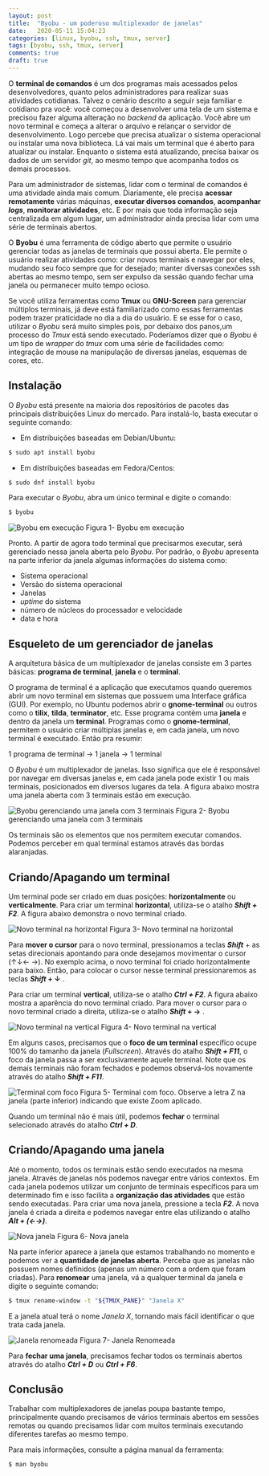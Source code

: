 ```yaml
---
layout: post
title:  "Byobu - um poderoso multiplexador de janelas"
date:   2020-05-11 15:04:23
categories: [linux, byobu, ssh, tmux, server]
tags: [byobu, ssh, tmux, server]
comments: true
draft: true
---
```


O **terminal de comandos** é um dos programas mais acessados pelos desenvolvedores, quanto pelos administradores para realizar suas atividades cotidianas. Talvez o cenário descrito a seguir seja familiar e cotidiano pra você: você começou a desenvolver uma tela de um sistema e precisou fazer alguma alteração no *backend* da aplicação. Você abre um novo terminal e começa a alterar o arquivo e relançar o servidor de desenvolvimento. Logo percebe que precisa atualizar o sistema operacional ou instalar uma nova biblioteca. Lá vai mais um terminal que é aberto para atualizar ou instalar. Enquanto o sistema está atualizando, precisa baixar os dados de um servidor *git*, ao mesmo tempo que acompanha todos os demais processos.

Para um administrador de sistemas, lidar com o terminal de comandos é uma atividade ainda mais comum. Diariamente, ele precisa **acessar remotamente** várias máquinas, **executar diversos comandos**, **acompanhar _logs_**, **monitorar atividades**, etc. E por mais que toda informação seja centralizada em algum lugar, um administrador ainda precisa lidar com uma série de terminais abertos.

O **Byobu** é uma ferramenta de código aberto que permite o usuário gerenciar todas as janelas de terminais que possui aberta. Ele permite o usuário realizar atividades como: criar novos terminais e navegar por eles, mudando seu foco sempre que for desejado; manter diversas conexões ssh abertas ao mesmo tempo, sem ser expulso da sessão quando fechar uma janela ou permanecer muito tempo ocioso.

Se você utiliza ferramentas como **Tmux** ou **GNU-Screen** para gerenciar múltiplos terminais, já deve está familiarizado como essas ferramentas podem trazer praticidade no dia a dia do usuário. E se esse for o caso, utilizar o *Byobu* será muito simples pois, por debaixo dos panos,um processo do *Tmux* está sendo executado. Poderíamos dizer que o *Byobu* é um tipo de *wrapper* do *tmux* com uma série de facilidades como: integração de mouse na manipulação de diversas janelas, esquemas de cores, etc.

## Instalação

O *Byobu* está presente na maioria dos repositórios de pacotes das principais distribuições Linux do mercado. Para instalá-lo, basta executar o seguinte comando:

- Em distribuições baseadas em Debian/Ubuntu:
```sh
$ sudo apt install byobu
```

- Em distribuições baseadas em Fedora/Centos:
```sh
$ sudo dnf install byobu
```

Para executar o *Byobu*, abra um único terminal e digite o comando:
```sh
$ byobu
``` 

![Byobu em execução](https://i.ibb.co/30Npchy/Captura-de-tela-de-2020-05-11-17-17-33.png)
Figura 1- Byobu em execução

Pronto. A partir de agora todo terminal que precisarmos executar, será gerenciado nessa janela aberta pelo *Byobu*. Por padrão, o *Byobu* apresenta na parte inferior da janela algumas informações do sistema como:

- Sistema operacional
- Versão do sistema operacional
- Janelas
- _uptime_ do sistema
- número de núcleos do processador e velocidade
- data e hora


## Esqueleto de um gerenciador de janelas

A arquitetura básica de um multiplexador de janelas consiste em 3 partes básicas: **programa de terminal**, **janela** e o **terminal**.

O programa de terminal é a aplicação que executamos quando queremos abrir um novo terminal em sistemas que possuem uma Interface gráfica (GUI). Por exemplo, no Ubuntu podemos abrir o **gnome-terminal** ou outros como o **tilix**, **tilda**, **terminator**, etc. Esse programa contém uma **janela** e dentro da janela um **terminal**. Programas como o **gnome-terminal**, permitem o usuário criar múltiplas janelas e, em cada janela, um novo terminal é executado. Então pra resumir:

1 programa de terminal → 1 janela → 1 terminal

O *Byobu* é um multiplexador de janelas. Isso significa que ele é responsável por navegar em diversas janelas e, em cada janela pode existir 1 ou mais terminais, posicionados em diversos lugares da tela. A figura abaixo mostra uma janela aberta com 3 terminais estão em execução.

![Byobu gerenciando uma janela com 3 terminais](https://i.ibb.co/0sW9sxH/Captura-de-tela-de-2020-05-11-15-25-36.png "Byobu gerenciando uma janela com 3 terminais")
Figura 2- Byobu gerenciando uma janela com 3 terminais

Os terminais são os elementos que nos permitem executar comandos. Podemos perceber em qual terminal estamos através das bordas alaranjadas.

## Criando/Apagando um terminal

Um terminal pode ser criado em duas posições: **horizontalmente** ou **verticalmente**.
Para criar um terminal **horizontal**, utiliza-se o atalho **_Shift + F2_**. A figura abaixo demonstra o novo terminal criado.

![Novo terminal na horizontal](https://i.ibb.co/PmkhFnm/byobu-horizontal.png)
Figura 3- Novo terminal na horizontal

Para **mover o cursor** para o novo terminal, pressionamos a teclas **_Shift_** + as setas direcionais apontando para onde desejamos movimentar o cursor (↑↓← →). No exemplo acima, o novo terminal foi criado horizontalmente para baixo. Então, para colocar o cursor nesse terminal pressionaremos as teclas **_Shift_ + ↓** .

Para criar um terminal **vertical**, utiliza-se o atalho **_Ctrl + F2_**. A figura abaixo mostra a aparência do novo terminal criado. Para mover o cursor para o novo terminal criado a direita, utiliza-se o atalho **_Shift_ + →** .

![Novo terminal na vertical](https://i.ibb.co/5kr90vt/Captura-de-tela-de-2020-05-11-15-23-45.png)
Figura 4- Novo terminal na vertical

Em alguns casos, precisamos que o **foco de um terminal** específico ocupe 100% do tamanho da janela (_Fullscreen_). Através do atalho **_Shift + F11_**, o foco da janela passa a ser exclusivamente aquele terminal. Note que os demais terminais não foram fechados e podemos observá-los novamente através do atalho **_Shift + F11_**.

![Terminal com foco](https://i.ibb.co/By4Jpfg/Captura-de-tela-de-2020-05-11-15-29-04.png)
Figura 5- Terminal com foco. Observe a letra Z na janela (parte inferior) indicando que existe Zoom aplicado.

Quando um terminal não é mais útil, podemos **fechar** o terminal selecionado através do atalho **_Ctrl + D_**.

## Criando/Apagando uma janela

Até o momento, todos os terminais estão sendo executados na mesma janela. Através de janelas nós podemos navegar entre vários contextos. Em cada janela podemos utilizar um conjunto de terminais específicos para um determinado fim e isso facilita a **organização das atividades** que estão sendo executadas. Para criar uma nova janela, pressione a tecla **_F2_**. A nova janela é criada a direita e podemos navegar entre elas utilizando o atalho **_Alt + (←→)_**.

![Nova janela](https://i.ibb.co/Yyp0wdL/Captura-de-tela-de-2020-05-11-17-17-21.png)
Figura 6- Nova janela

Na parte inferior aparece a janela que estamos trabalhando no momento e podemos ver a **quantidade de janelas aberta**. Perceba que as janelas não possuem nomes definidos (apenas um número com a ordem que foram criadas). Para **renomear** uma janela, vá a qualquer terminal da janela e digite o seguinte comando:

```sh
$ tmux rename-window -t "${TMUX_PANE}" "Janela X"
```

E a janela atual terá o nome _Janela X_, tornando mais fácil identificar o que trata cada janela.

![Janela renomeada](https://i.ibb.co/61gXLtW/Captura-de-tela-de-2020-05-11-17-17-21.png)
Figura 7- Janela Renomeada

Para **fechar uma janela**, precisamos fechar todos os terminais abertos através do atalho **_Ctrl + D_** ou **_Ctrl + F6_**. 

## Conclusão

Trabalhar com multiplexadores de janelas poupa bastante tempo, principalmente quando precisamos de vários terminais abertos em sessões remotas ou quando precisamos lidar com muitos terminais executando diferentes tarefas ao mesmo tempo.

Para mais informações, consulte a página manual da ferramenta:

```sh
$ man byobu
```
